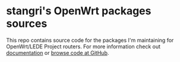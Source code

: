 # stangri's OpenWrt packages sources

This repo contains source code for the packages I'm maintaining for OpenWrt/LEDE Project routers. For more information check out [documentation](https://docs.openwrt.melmac.net) or [browse code at GitHub](https://github.com/stangri/source.openwrt.melmac.net).

<!-- markdownlint-disable MD033 -->
<script defer src='https://static.cloudflareinsights.com/beacon.min.js' data-cf-beacon='{"token": "0604edb4340d43f7882211fe581bdfdd"}'></script>
